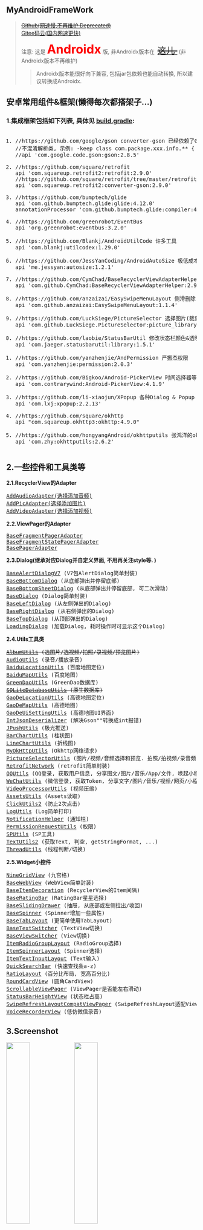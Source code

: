 ## MyAndroidFrameWork
> <a href="https://github.com/actor20170211030627/MyAndroidFrameWork"><s>Github(网速慢,不再维护 Deprecated)</s></a> <br/>
> <a href="https://gitee.com/actor20170211030627/MyAndroidFrameWork">Gitee码云(国内网速更快)</a>
> 
> 注意: 这是 <font color='red' size='6'><b>Androidx</b></font> 版, 非Androidx版本在&nbsp;
  <a style="font-size:23px" href="./README-1.4.1.md"><s>这儿 </s></a>
  &nbsp;(非Androidx版本不再维护) <br/>
>> Androidx版本能很好向下兼容, 包括jar包依赖也能自动转换, 所以建议转换成Androidx.


## 安卓常用组件&框架(懒得每次都搭架子...)
### 1.集成框架包括如下列表, 具体见 <a href="myandroidframework/build.gradle">build.gradle</a>:
<pre>
<ol><li>//https://github.com/google/gson converter-gson 已经依赖了Gson2.8.5
//不混淆解析类, 示例: -keep class com.package.xxx.info.** { *; }
//api 'com.google.code.gson:gson:2.8.5'
</li>
<li>//https://github.com/square/retrofit
api 'com.squareup.retrofit2:retrofit:2.9.0'
//https://github.com/square/retrofit/tree/master/retrofit-converters/gson
api 'com.squareup.retrofit2:converter-gson:2.9.0'
</li>
<li>//https://github.com/bumptech/glide
api 'com.github.bumptech.glide:glide:4.12.0'
annotationProcessor 'com.github.bumptech.glide:compiler:4.12.0'
</li>
<li>//https://github.com/greenrobot/EventBus
api 'org.greenrobot:eventbus:3.2.0'
</li>
<li>//https://github.com/Blankj/AndroidUtilCode 许多工具
api 'com.blankj:utilcodex:1.29.0'
</li>
<li>//https://github.com/JessYanCoding/AndroidAutoSize 极低成本的 Android 屏幕适配方案
api 'me.jessyan:autosize:1.2.1'
</li>
<li>//https://github.com/CymChad/BaseRecyclerViewAdapterHelper
api 'com.github.CymChad:BaseRecyclerViewAdapterHelper:2.9.50'
</li>
<li>//https://github.com/anzaizai/EasySwipeMenuLayout 侧滑删除
api 'com.github.anzaizai:EasySwipeMenuLayout:1.1.4'
</li>
<li>//https://github.com/LuckSiege/PictureSelector 选择图片(裁剪,压缩)、视频、音频
api 'com.github.LuckSiege.PictureSelector:picture_library:v2.6.0'
</li>
<li>//https://github.com/laobie/StatusBarUtil 修改状态栏颜色&透明度等
api 'com.jaeger.statusbarutil:library:1.5.1'
</li>
<li>//https://github.com/yanzhenjie/AndPermission 严振杰权限
api 'com.yanzhenjie:permission:2.0.3'
</li>
<li>//https://github.com/Bigkoo/Android-PickerView 时间选择器等等等
api 'com.contrarywind:Android-PickerView:4.1.9'
</li>
<li>//https://github.com/li-xiaojun/XPopup 各种Dialog & Popup
api 'com.lxj:xpopup:2.2.13'
</li>
<li>//https://github.com/square/okhttp
api "com.squareup.okhttp3:okhttp:4.9.0"
</li>
<li>//https://github.com/hongyangAndroid/okhttputils 张鸿洋的okhttp
api 'com.zhy:okhttputils:2.6.2'
</li></ol></pre>

## 2.一些控件和工具类等
**2.1.RecyclerView的Adapter**
<pre>
<a href="myandroidframework/src/main/java/com/actor/myandroidframework/adapter_recyclerview/AddAudioAdapter.java">AddAudioAdapter(选择添加音频)</a>
<a href="myandroidframework/src/main/java/com/actor/myandroidframework/adapter_recyclerview/AddPicAdapter.java">AddPicAdapter(选择添加图片)</a>
<a href="myandroidframework/src/main/java/com/actor/myandroidframework/adapter_recyclerview/AddVideoAdapter.java">AddVideoAdapter(选择添加视频)</a>
</pre>

**2.2.ViewPager的Adapter**
<pre>
<a href="myandroidframework/src/main/java/com/actor/myandroidframework/adapter_viewpager/BaseFragmentPagerAdapter.java">BaseFragmentPagerAdapter</a>
<a href="myandroidframework/src/main/java/com/actor/myandroidframework/adapter_viewpager/BaseFragmentStatePagerAdapter.java">BaseFragmentStatePagerAdapter</a>
<a href="myandroidframework/src/main/java/com/actor/myandroidframework/adapter_viewpager/BasePagerAdapter.java">BasePagerAdapter</a>
</pre>

**2.3.Dialog(继承对应Dialog并自定义界面, 不用再关注style等. )**
<pre>
<a href="myandroidframework/src/main/java/com/actor/myandroidframework/dialog/BaseAlertDialogV7.java">BaseAlertDialogV7</a> (V7包AlertDialog简单封装)
<a href="myandroidframework/src/main/java/com/actor/myandroidframework/dialog/BaseBottomDialog.java">BaseBottomDialog</a> (从底部弹出并停留底部)
<a href="myandroidframework/src/main/java/com/actor/myandroidframework/dialog/BaseBottomSheetDialog.java">BaseBottomSheetDialog</a> (从底部弹出并停留底部, 可二次滑动)
<a href="myandroidframework/src/main/java/com/actor/myandroidframework/dialog/BaseDialog.java">BaseDialog</a> (Dialog简单封装)
<a href="myandroidframework/src/main/java/com/actor/myandroidframework/dialog/BaseLeftDialog.java">BaseLeftDialog</a> (从左侧弹出的Dialog)
<a href="myandroidframework/src/main/java/com/actor/myandroidframework/dialog/BaseRightDialog.java">BaseRightDialog</a> (从右侧弹出的Dialog)
<a href="myandroidframework/src/main/java/com/actor/myandroidframework/dialog/BaseTopDialog.java">BaseTopDialog</a> (从顶部弹出的Dialog)
<a href="myandroidframework/src/main/java/com/actor/myandroidframework/dialog/LoadingDialog.java">LoadingDialog</a> (加载Dialog, 耗时操作时可显示这个Dialog)
</pre>

**2.4.Utils工具类**
<pre>
<s><a href="myandroidframework/src/main/java/com/actor/myandroidframework/utils/album/AlbumUtils.java">AlbumUtils</a> (选图片/选视频/拍照/录视频/预览图片)</s>
<a href="myandroidframework/src/main/java/com/actor/myandroidframework/utils/audio/AudioUtils.java">AudioUtils</a> (录音/播放录音)
<a href="myandroidframework/src/main/java/com/actor/myandroidframework/utils/baidu/BaiduLocationUtils.java">BaiduLocationUtils</a> (百度地图定位)
<a href="myandroidframework/src/main/java/com/actor/myandroidframework/utils/baidu/BaiduMapUtils.java">BaiduMapUtils</a> (百度地图)
<a href="myandroidframework/src/main/java/com/actor/myandroidframework/utils/database/GreenDaoUtils.java">GreenDaoUtils</a> (GreenDao数据库)
<s><a href="myandroidframework/src/main/java/com/actor/myandroidframework/utils/database/SQLiteDatabaseUtils.java">SQLiteDatabaseUtils</a> (原生数据库)</s>
<a href="myandroidframework/src/main/java/com/actor/myandroidframework/utils/gaode/GaoDeLocationUtils.java">GaoDeLocationUtils</a> (高德地图定位)
<a href="myandroidframework/src/main/java/com/actor/myandroidframework/utils/gaode/GaoDeMapUtils.java">GaoDeMapUtils</a> (高德地图)
<a href="myandroidframework/src/main/java/com/actor/myandroidframework/utils/gaode/GaoDeUiSettingUtils.java">GaoDeUiSettingUtils</a> (高德地图UI界面)
<a href="myandroidframework/src/main/java/com/actor/myandroidframework/utils/gson/IntJsonDeserializer.java">IntJsonDeserializer</a> (解决Gson""转换成int报错)
<a href="myandroidframework/src/main/java/com/actor/myandroidframework/utils/jpush/JPushUtils.java">JPushUtils</a> (极光推送)
<a href="myandroidframework/src/main/java/com/actor/myandroidframework/utils/mpchart/BarChartUtils.java">BarChartUtils</a> (柱状图)
<a href="myandroidframework/src/main/java/com/actor/myandroidframework/utils/mpchart/LineChartUtils.java">LineChartUtils</a> (折线图)
<a href="myandroidframework/src/main/java/com/actor/myandroidframework/utils/okhttputils/MyOkHttpUtils.java">MyOkHttpUtils</a> (Okhttp网络请求)
<a href="myandroidframework/src/main/java/com/actor/myandroidframework/utils/picture_selector/PictureSelectorUtils.java">PictureSelectorUtils</a> (图片/视频/音频选择和预览. 拍照/拍视频/录音频)
<a href="myandroidframework/src/main/java/com/actor/myandroidframework/utils/retrofit/RetrofitNetwork.java">RetrofitNetwork</a> (retrofit简单封装)
<a href="myandroidframework/src/main/java/com/actor/myandroidframework/utils/tencent/QQUtils.java">QQUtils</a> (QQ登录, 获取用户信息, 分享图文/图片/音乐/App/文件, 唤起小程序/小游戏...)
<a href="myandroidframework/src/main/java/com/actor/myandroidframework/utils/tencent/WeChatUtils.java">WeChatUtils</a> (微信登录, 获取Token, 分享文字/图片/音乐/视频/网页/小程序/文件, 支付, 订阅消息...)
<a href="myandroidframework/src/main/java/com/actor/myandroidframework/utils/video/VideoProcessorUtils.java">VideoProcessorUtils</a> (视频压缩)
<a href="myandroidframework/src/main/java/com/actor/myandroidframework/utils/AssetsUtils.java">AssetsUtils</a> (Assets读取)
<a href="myandroidframework/src/main/java/com/actor/myandroidframework/utils/ClickUtils2.java">ClickUtils2</a> (防止2次点击)
<a href="myandroidframework/src/main/java/com/actor/myandroidframework/utils/LogUtils.java">LogUtils</a> (Log简单打印)
<a href="myandroidframework/src/main/java/com/actor/myandroidframework/utils/NotificationHelper.java">NotificationHelper</a> (通知栏)
<a href="myandroidframework/src/main/java/com/actor/myandroidframework/utils/PermissionRequestUtils.java">PermissionRequestUtils</a> (权限)
<a href="myandroidframework/src/main/java/com/actor/myandroidframework/utils/SPUtils.java">SPUtils</a> (SP工具)
<a href="myandroidframework/src/main/java/com/actor/myandroidframework/utils/TextUtils2.java">TextUtils2</a> (获取Text, 判空, getStringFormat, ...)
<a href="myandroidframework/src/main/java/com/actor/myandroidframework/utils/ThreadUtils.java">ThreadUtils</a> (线程判断/切换)
</pre>

**2.5.Widget小控件**
<pre>
<a href="myandroidframework/src/main/java/com/actor/myandroidframework/widget/NineGridView/NineGridView.java">NineGridView</a> (九宫格)
<a href="myandroidframework/src/main/java/com/actor/myandroidframework/widget/webview/BaseWebView.java">BaseWebView</a> (WebView简单封装)
<a href="myandroidframework/src/main/java/com/actor/myandroidframework/widget/BaseItemDecoration.java">BaseItemDecoration</a> (RecyclerView的Item间隔)
<a href="myandroidframework/src/main/java/com/actor/myandroidframework/widget/BaseRatingBar.java">BaseRatingBar</a> (RatingBar星星选择)
<a href="myandroidframework/src/main/java/com/actor/myandroidframework/widget/BaseSlidingDrawer.java">BaseSlidingDrawer</a> (抽屉, 从底部或左侧拉出/收回)
<a href="myandroidframework/src/main/java/com/actor/myandroidframework/widget/BaseSpinner.java">BaseSpinner</a> (Spinner增加一些属性)
<a href="myandroidframework/src/main/java/com/actor/myandroidframework/widget/BaseTabLayout.java">BaseTabLayout</a> (更简单使用TabLayout)
<a href="myandroidframework/src/main/java/com/actor/myandroidframework/widget/BaseTextSwitcher.java">BaseTextSwitcher</a> (TextView切换)
<a href="myandroidframework/src/main/java/com/actor/myandroidframework/widget/BaseViewSwitcher.java">BaseViewSwitcher</a> (View切换)
<a href="myandroidframework/src/main/java/com/actor/myandroidframework/widget/ItemRadioGroupLayout.java">ItemRadioGroupLayout</a> (RadioGroup选择)
<a href="myandroidframework/src/main/java/com/actor/myandroidframework/widget/ItemSpinnerLayout.java">ItemSpinnerLayout</a> (Spinner选择)
<a href="myandroidframework/src/main/java/com/actor/myandroidframework/widget/ItemTextInputLayout.java">ItemTextInputLayout</a> (Text输入)
<a href="myandroidframework/src/main/java/com/actor/myandroidframework/widget/QuickSearchBar.java">QuickSearchBar</a> (快速查找条a-z)
<a href="myandroidframework/src/main/java/com/actor/myandroidframework/widget/RatioLayout.java">RatioLayout</a> (百分比布局, 宽高百分比)
<a href="myandroidframework/src/main/java/com/actor/myandroidframework/widget/RoundCardView.java">RoundCardView</a> (圆角CardView)
<a href="myandroidframework/src/main/java/com/actor/myandroidframework/widget/ScrollableViewPager.java">ScrollableViewPager</a> (ViewPager是否能左右滑动)
<a href="myandroidframework/src/main/java/com/actor/myandroidframework/widget/StatusBarHeightView.java">StatusBarHeightView</a> (状态栏占高)
<a href="myandroidframework/src/main/java/com/actor/myandroidframework/widget/SwipeRefreshLayoutCompatViewPager.java">SwipeRefreshLayoutCompatViewPager</a> (SwipeRefreshLayout适配ViewPager里的下拉)
<a href="myandroidframework/src/main/java/com/actor/myandroidframework/widget/VoiceRecorderView.java">VoiceRecorderView</a> (低仿微信录音)
</pre>

## 3.Screenshot
<img src="captures/BaseTextSwitcher_And_BaseViewSwitcher.gif" width=35%></img>
<img src="captures/BaseBottomSheetDialogFragment.gif" width=35%></img> <br/>
<img src="captures/QuickSearchBar.gif" width=35%></img>
<img src="captures/BaseRatingBar.gif" width=35%></img>

## 4.Sample
<a href="app/build/outputs/apk/debug/app-debug.apk">download apk</a>

## 5.minSdkVersion [![API](https://img.shields.io/badge/API-19%2B-brightgreen.svg?style=flat)](https://android-arsenal.com/api?level=19)
    如果您项目的minSdkVersion小于19, 集成后可能会报错: Manifest merger failed with multiple errors, see logs

## 6.How to
To get a Git project into your build:

**Step 1.** Add the JitPack repository to your build file

Add it in your root build.gradle at the end of repositories:
<pre>
    allprojects {
        repositories {
            ...
            maven { url 'https://jitpack.io' }
        }
    }
</pre>

**Step 2.** Add the dependency, the last version(最新版本):
<s>Github:</s>[![](https://jitpack.io/v/actor20170211030627/MyAndroidFrameWork.svg)](https://jitpack.io/#actor20170211030627/MyAndroidFrameWork) &nbsp; Gitee: [![](https://jitpack.io/v/com.gitee.actor20170211030627/MyAndroidFrameWork.svg)](https://jitpack.io/#com.gitee.actor20170211030627/MyAndroidFrameWork)
<pre>
    android {
      ...
      compileOptions {
        sourceCompatibility JavaVersion.VERSION_1_8
        targetCompatibility JavaVersion.VERSION_1_8
      }
    }

    dependencies {
            //https://gitee.com/actor20170211030627/MyAndroidFrameWork
            implementation 'com.gitee.actor20170211030627.MyAndroidFrameWork:myandroidframework:gitee's last version'
            <s>implementation 'com.github.actor20170211030627.MyAndroidFrameWork:myandroidframework:github's last version'(不再维护 Deprecated)</s>
    }
</pre>
## 7.1. 需要在自己项目中集成<code>constraint</code>包, 否则报错
    implementation 'androidx.constraintlayout:constraintlayout:version xxx'//约束布局, 版本version>=1.1.3

## 7.2. ButterKnife没有集成, 如果使用, 需要自己集成
    //https://github.com/JakeWharton/butterknife
    implementation 'com.jakewharton:butterknife:10.2.3'
    annotationProcessor 'com.jakewharton:butterknife-compiler:10.2.3'

## 8.<code>AndroidManifest.xml</code>合并清单文件报错
    1.如果你的清单文件中的 allowBackup = false, 那么需要添加一句: tools:replace="android:allowBackup", 示例:
    <application
        android:allowBackup="false"
        tools:replace="android:allowBackup"

    2.如果报错: AndroidManifest.xml:15:5-134:19: AAPT: error: attribute android:requestLegacyExternalStorage not found.
      需要将 compileSdkVersion 升级到 29

## 9.项目中已经添加了混淆文件, 如果需要混淆, 只需在自己项目中打开混淆配置:
<pre>
    android {
        ...
        buildTypes {
            release {
                minifyEnabled true
                ...
            }
        }
    }
</pre>

## 10.使用步骤
<pre>
1.写一个 Application extends ActorApplication, 然后重写方法, 可参考: <a href="app/src/main/java/com/actor/sample/MyApplication.java">MyApplication</a>  (非必须继承, ActorApplication里有一些配置, 可把配置代码copy到自己Application)
2.写一个 BaseActivity extends ActorBaseActivity, 然后你的Activity 继承 BaseActivity (非必须继承)
3.写一个 BaseFragment extends ActorBaseFragment, 然后你的Fragment 继承 BaseFragment (非必须继承)
4.已经集成了 <a href="https://github.com/JessYanCoding/AndroidAutoSize">AndroidAutoSize</a>, 如果你需要使用它, 请在 AndroidManifest.xml 中填写全局设计图尺寸 (单位 dp):
  &lt;application>
    &lt;meta-data
        android:name="design_width_in_dp"
        android:value="(例)360"/>
    &lt;meta-data
        android:name="design_height_in_dp"
        android:value="(例)640"/>
  &lt;/application>
5.&lt;style name="AppTheme" parent="AppThemeForMyAndroidFrameWork"> 你的style可继承这个style (非必须继承)
</pre>

## 11.已移除 `REQUEST_INSTALL_PACKAGES`&nbsp;权限,如果使用的是2.0.0版本并且需要安装app, 请自行添加这个权限.<br/>&emsp;有问题请升级到最新版本: <s>Github:</s>[![](https://jitpack.io/v/actor20170211030627/MyAndroidFrameWork.svg)](https://jitpack.io/#actor20170211030627/MyAndroidFrameWork) Gitee: [![](https://jitpack.io/v/com.gitee.actor20170211030627/MyAndroidFrameWork.svg)](https://jitpack.io/#com.gitee.actor20170211030627/MyAndroidFrameWork), 或提交 <a href="https://gitee.com/actor20170211030627/MyAndroidFrameWork/issues">issues</a>, 或发邮箱: <a href="mailto:1455198886@qq.com">email</a>

## 12.License
[![License](https://img.shields.io/badge/license-Apache%202-green.svg)](https://www.apache.org/licenses/LICENSE-2.0)
